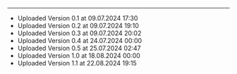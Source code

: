 ----------------------------------------------

- Uploaded Version 0.1 at 09.07.2024 17:30
- Uploaded Version 0.2 at 09.07.2024 19:10
- Uploaded Version 0.3 at 09.07.2024 20:02
- Uploaded Version 0.4 at 24.07.2024 00:00
- Uploaded Version 0.5 at 25.07.2024 02:47
- Uploaded Version 1.0 at 18.08.2024 00:00
- Uploaded Version 1.1 at 22.08.2024 19:15
